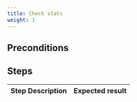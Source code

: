 ```yaml
---
title: Check stats
weight: 1
---
```


## Preconditions


## Steps
| Step Description | Expected result |
| ----- | ----- |
